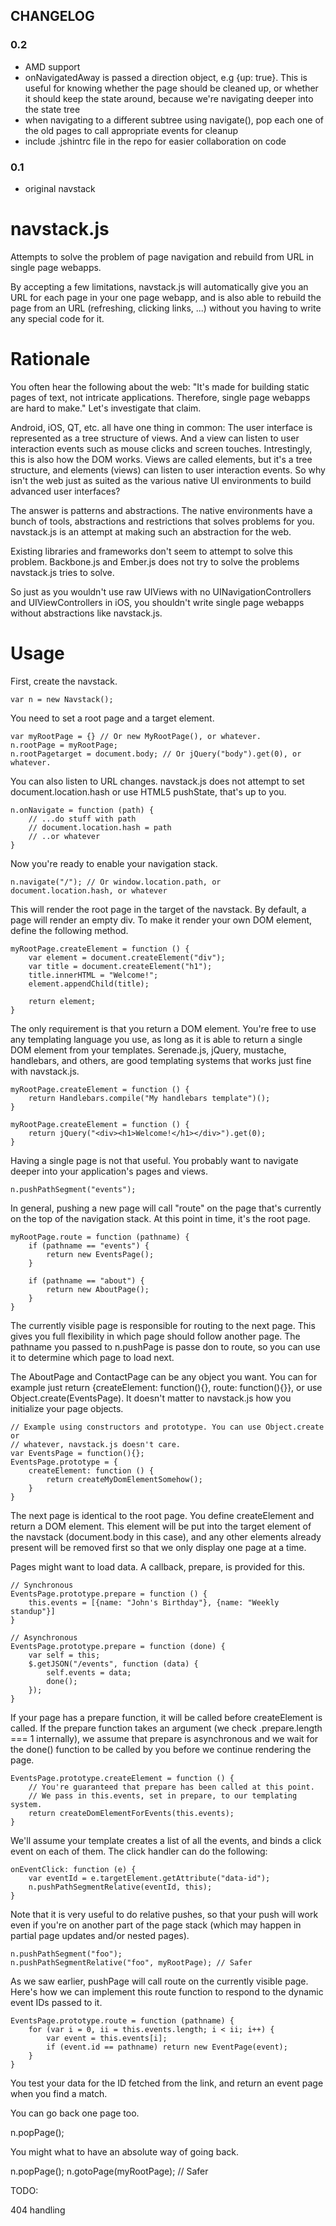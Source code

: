 ## CHANGELOG

### 0.2

  - AMD support
  - onNavigatedAway is passed a direction object, e.g {up: true}. This is useful for knowing whether the page should be cleaned up, or whether it should keep the state around, because we're navigating deeper into the state tree
  - when navigating to a different subtree using navigate(), pop each one of the old pages to call appropriate events for cleanup
  - include .jshintrc file in the repo for easier collaboration on code

### 0.1

  - original navstack

navstack.js
===========

Attempts to solve the problem of page navigation and rebuild from URL in single page webapps.

By accepting a few limitations, navstack.js will automatically give you an URL for each page in your one page webapp, and is also able to rebuild the page from an URL (refreshing, clicking links, ...) without you having to write any special code for it.

Rationale
=========

You often hear the following about the web: "It's made for building static pages of text, not intricate applications. Therefore, single page webapps are hard to make." Let's investigate that claim.

Android, iOS, QT, etc. all have one thing in common: The user interface is represented as a tree structure of views. And a view can listen to user interaction events such as mouse clicks and screen touches. Intrestingly, this is also how the DOM works. Views are called elements, but it's a tree structure, and elements (views) can listen to user interaction events. So why isn't the web just as suited as the various native UI environments to build advanced user interfaces?

The answer is patterns and abstractions. The native environments have a bunch of tools, abstractions and restrictions that solves problems for you. navstack.js is an attempt at making such an abstraction for the web.

Existing libraries and frameworks don't seem to attempt to solve this problem. Backbone.js and Ember.js does not try to solve the problems navstack.js tries to solve.

So just as you wouldn't use raw UIViews with no UINavigationControllers and UIViewControllers in iOS, you shouldn't write single page webapps without abstractions like navstack.js.

Usage
=====

First, create the navstack.

    var n = new Navstack();

You need to set a root page and a target element.

    var myRootPage = {} // Or new MyRootPage(), or whatever.
    n.rootPage = myRootPage;
    n.rootPagetarget = document.body; // Or jQuery("body").get(0), or whatever.

You can also listen to URL changes. navstack.js does not attempt to set document.location.hash or use HTML5 pushState, that's up to you.

    n.onNavigate = function (path) {
        // ...do stuff with path
        // document.location.hash = path
        // ..or whatever
    }

Now you're ready to enable your navigation stack.

    n.navigate("/"); // Or window.location.path, or document.location.hash, or whatever

This will render the root page in the target of the navstack. By default, a page will render an empty div. To make it render your own DOM element, define the following method.

    myRootPage.createElement = function () {
        var element = document.createElement("div");
        var title = document.createElement("h1");
        title.innerHTML = "Welcome!";
        element.appendChild(title);

        return element;
    }

The only requirement is that you return a DOM element. You're free to use any templating language you use, as long as it is able to return a single DOM element from your templates. Serenade.js, jQuery, mustache, handlebars, and others, are good templating systems that works just fine with navstack.js.

    myRootPage.createElement = function () {
        return Handlebars.compile("My handlebars template")();
    }

    myRootPage.createElement = function () {
        return jQuery("<div><h1>Welcome!</h1></div>").get(0);
    }

Having a single page is not that useful. You probably want to navigate deeper into your application's pages and views.

    n.pushPathSegment("events");

In general, pushing a new page will call "route" on the page that's currently on the top of the navigation stack. At this point in time, it's the root page.

    myRootPage.route = function (pathname) {
        if (pathname == "events") {
            return new EventsPage();
        }

        if (pathname == "about") {
            return new AboutPage();
        }
    }

The currently visible page is responsible for routing to the next page. This gives you full flexibility in which page should follow another page. The pathname you passed to n.pushPage is passe don to route, so you can use it to determine which page to load next.

The AboutPage and ContactPage can be any object you want. You can for example just return {createElement: function(){}, route: function(){}}, or use Object.create(EventsPage). It doesn't matter to navstack.js how you initialize your page objects.

    // Example using constructors and prototype. You can use Object.create or
    // whatever, navstack.js doesn't care.
    var EventsPage = function(){};
    EventsPage.prototype = {
        createElement: function () {
            return createMyDomElementSomehow();
        }
    }

The next page is identical to the root page. You define createElement and return a DOM element. This element will be put into the target element of the navstack (document.body in this case), and any other elements already present will be removed first so that we only display one page at a time.

Pages might want to load data. A callback, prepare, is provided for this.

    // Synchronous
    EventsPage.prototype.prepare = function () {
        this.events = [{name: "John's Birthday"}, {name: "Weekly standup"}]
    }

    // Asynchronous
    EventsPage.prototype.prepare = function (done) {
        var self = this;
        $.getJSON("/events", function (data) {
            self.events = data;
            done();
        });
    }

If your page has a prepare function, it will be called before createElement is called. If the prepare function takes an argument (we check .prepare.length === 1 internally), we assume that prepare is asynchronous and we wait for the done() function to be called by you before we continue rendering the page.

    EventsPage.prototype.createElement = function () {
        // You're guaranteed that prepare has been called at this point.
        // We pass in this.events, set in prepare, to our templating system.
        return createDomElementForEvents(this.events);
    }

We'll assume your template creates a list of all the events, and binds a click event on each of them. The click handler can do the following:

    onEventClick: function (e) {
        var eventId = e.targetElement.getAttribute("data-id");
        n.pushPathSegmentRelative(eventId, this);
    }

Note that it is very useful to do relative pushes, so that your push will work even if you're on another part of the page stack (which may happen in partial page updates and/or nested pages).

    n.pushPathSegment("foo");
    n.pushPathSegmentRelative("foo", myRootPage); // Safer

As we saw earlier, pushPage will call route on the currently visible page. Here's how we can implement this route function to respond to the dynamic event IDs passed to it.

    EventsPage.prototype.route = function (pathname) {
        for (var i = 0, ii = this.events.length; i < ii; i++) {
            var event = this.events[i];
            if (event.id == pathname) return new EventPage(event);
        }
    }

You test your data for the ID fetched from the link, and return an event page when you find a match.

You can go back one page too.

   n.popPage();

You might what to have an absolute way of going back.

   n.popPage();
   n.gotoPage(myRootPage); // Safer

TODO:

404 handling